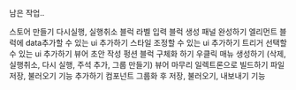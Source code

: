 남은 작업..

스토어 만들기
다시실행, 실행취소
블럭 라벨 입력
블럭 생성 패널 완성하기
엘리먼트 블럭에 data추가할 수 있는 ui 추가하기
스타일 조정할 수 있는 ui 추가하기
트리거 선택할 수 있는 ui 추가하기
뷰어 초안 작성
펑션 블럭 구체화 하기
우클릭 매뉴 생성하기 (삭제, 실행취소, 다시 실행, 주석 추가, 그룹 만들기)
뷰어 마무리
일렉트론으로 빌드하기
파일저장, 불러오기 기능 추가하기
컴포넌트 그룹화 후 저장, 불러오기, 내보내기 기능
